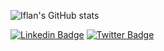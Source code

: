 ![Iflan's GitHub stats](https://github-readme-stats.vercel.app/api?username=iflan7744&theme=dark&show_icons=true&count_private=true&hide_title=true)


[![Linkedin Badge](https://img.shields.io/badge/-LinkedIn-blue?style=flat-square&logo=Linkedin&logoColor=white&link=https://www.linkedin.com/in/harshkumarkhatri/)](https://www.linkedin.com/in/mohamediflan)  [![Twitter Badge](https://img.shields.io/badge/-Twitter-1ca0f1?style=flat-square&labelColor=1ca0f1&logo=twitter&logoColor=white&link=https://twitter.com/_diogorodrigues)](https://twitter.com/IflanMohamed)

